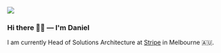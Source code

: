 ![](https://dalan.imgix.net/sand-wide.webp?auto=format,compress&duotone=7E7E7E,EBE8E8&duotone-alpha=100)

### Hi there 👋🏻 — I'm Daniel

I am currently Head of Solutions Architecture at <a href="https://stripe.com">Stripe</a> in Melbourne 🇦🇺.

<!--
**dalanmiller/dalanmiller** is a ✨ _special_ ✨ repository because its `README.md` (this file) appears on your GitHub profile.

Here are some ideas to get you started:

- 🔭 I’m currently working on ...
- 🌱 I’m currently learning ...
- 👯 I’m looking to collaborate on ...
- 🤔 I’m looking for help with ...
- 💬 Ask me about ...
- 📫 How to reach me: ...
- 😄 Pronouns: ...
- ⚡ Fun fact: ...
-->



